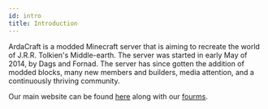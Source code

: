```yaml
---
id: intro
title: Introduction
---
```


ArdaCraft is a modded Minecraft server that is aiming to recreate the world of J.R.R. Tolkien's Middle-earth. The server was started in early May of 2014, by Dags and Fornad. The server has since gotten the addition of modded blocks, many new members and builders, media attention, and a continuously thriving community.

Our main website can be found [here](https://ardacraft.me) along with our [fourms](https://fourms.ardacraft.me).
